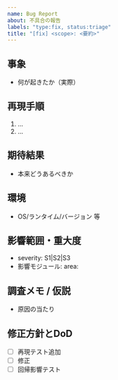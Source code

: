 ```yaml
---
name: Bug Report
about: 不具合の報告
labels: "type:fix, status:triage"
title: "[fix] <scope>: <要約>"
---
```


## 事象
- 何が起きたか（実際）

## 再現手順
1. …
2. …

## 期待結果
- 本来どうあるべきか

## 環境
- OS/ランタイム/バージョン 等

## 影響範囲・重大度
- severity: S1|S2|S3
- 影響モジュール: area:<area>

## 調査メモ / 仮説
- 原因の当たり

## 修正方針とDoD
- [ ] 再現テスト追加
- [ ] 修正
- [ ] 回帰影響テスト
